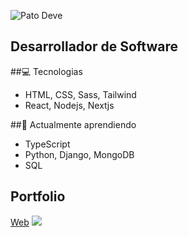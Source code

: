 ![Pato Deve](https://www.perfilgithugpato-nmgucgffg-pato-devs-projects.vercel.app/fibonacci2.gif)
## Desarrollador de Software

##💻 Tecnologias
- HTML, CSS, Sass, Tailwind
- React, Nodejs, Nextjs


##🌱 Actualmente aprendiendo
- TypeScript
- Python, Django, MongoDB
- SQL

## Portfolio
[Web](https://patofolio.vercel.app)
![](https://www.perfilgithugpato-nmgucgffg-pato-devs-projects.vercel.app/fondogenerico.jpg)
